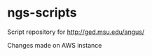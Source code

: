 ngs-scripts
===========

Script repository for http://ged.msu.edu/angus/

Changes made on AWS instance
